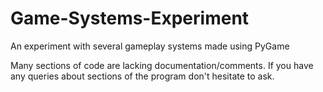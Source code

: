 # Game-Systems-Experiment
An experiment with several gameplay systems made using PyGame

Many sections of code are lacking documentation/comments.
If you have any queries about sections of the program don't hesitate to ask.
